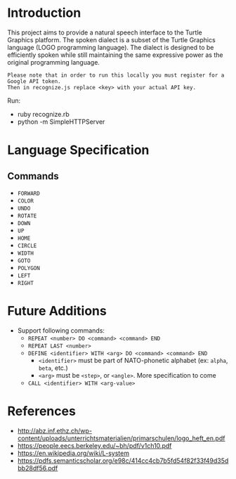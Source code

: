 # Introduction  

This project aims to provide a natural speech interface to the Turtle Graphics platform. The spoken
dialect is a subset of the Turtle Graphics language (LOGO programming language). The dialect
is designed to be efficiently spoken while still maintaining the same expressive power as the
original programming language.

```
Please note that in order to run this locally you must register for a Google API token.
Then in recognize.js replace <key> with your actual API key.
```

Run:
  - ruby recognize.rb
  - python -m SimpleHTTPServer
  
  
# Language Specification

## Commands
- `FORWARD`
- `COLOR`
- `UNDO`
- `ROTATE`
- `DOWN`
- `UP`
- `HOME`
- `CIRCLE`
- `WIDTH`
- `GOTO`
- `POLYGON`
- `LEFT`
- `RIGHT`

# Future Additions
- Support following commands:
  - `REPEAT <number> DO <command> <command> END`
  - `REPEAT LAST <number>`
  - `DEFINE <identifier> WITH <arg> DO <command> <command> END`
    - `<identifier>` must be part of NATO-phonetic alphabet (ex: `alpha`, `beta`, etc.)
    - `<arg>` must be `<step>`, or `<angle>`. More specification to come
  - `CALL <identifier> WITH <arg-value>`
  
# References
- http://abz.inf.ethz.ch/wp-content/uploads/unterrichtsmaterialien/primarschulen/logo_heft_en.pdf
- https://people.eecs.berkeley.edu/~bh/pdf/v1ch10.pdf
- https://en.wikipedia.org/wiki/L-system
- https://pdfs.semanticscholar.org/e98c/414cc4cb7b5fd54f82f33f49d35dbb28df56.pdf
